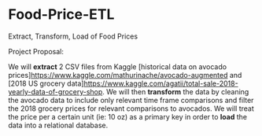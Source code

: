 # Food-Price-ETL
Extract, Transform, Load of Food Prices

Project Proposal: 

We will **extract** 2 CSV files from Kaggle [historical data on avocado prices]https://www.kaggle.com/mathurinache/avocado-augmented and [2018 US grocery data]https://www.kaggle.com/agatii/total-sale-2018-yearly-data-of-grocery-shop. We will then **transform** the data by cleaning the avocado data to include only relevant time frame comparisons and filter the 2018 grocery prices for relevant comparisons to avocados. We will treat the price per a certain unit (ie: 10 oz) as a primary key in order to **load** the data into a relational database.
 
